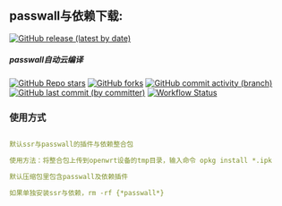 
## passwall与依赖下载:
[![GitHub release (latest by date)](https://img.shields.io/github/v/release/zijieKwok/passwall-luci?style=for-the-badge&label=前去下载)](https://github.com/zijieKwok/passwall-luci/releases/latest)
##### passwall自动云编译
[![GitHub Repo stars](https://img.shields.io/github/stars/zijieKwok/passwall-luci)](https://github.com/zijieKwok/passwall-luci/stargazers)
[![GitHub forks](https://img.shields.io/github/forks/zijieKwok/passwall-luci)](https://github.com/zijieKwok/passwall-luci/forks?include=active%2Carchived%2Cinactive%2Cnetwork&page=1&period=2y&sort_by=stargazer_counts)
[![GitHub commit activity (branch)](https://img.shields.io/github/commit-activity/t/zijieKwok/passwall-luci)](https://github.com/zijieKwok/passwall-luci/commits)
[![GitHub last commit (by committer)](https://img.shields.io/github/last-commit/zijieKwok/passwall-luci)](https://github.com/zijieKwok/luci-app-passwall/commits)
[![Workflow Status](https://github.com/zijieKwok/passwall-luci/actions/workflows/.github/workflows/makefile.yml/badge.svg)](https://github.com/zijieKwok/passwall-luci/actions)


### 使用方式
```yaml

默认ssr与passwall的插件与依赖整合包

使用方法：将整合包上传到openwrt设备的tmp目录，输入命令 opkg install *.ipk

默认压缩包里包含passwall及依赖插件

如果单独安装ssr与依赖，rm -rf {*passwall*}
```



